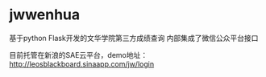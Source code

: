# jwwenhua
基于python Flask开发的文华学院第三方成绩查询
内部集成了微信公众平台接口

目前托管在新浪的SAE云平台，demo地址：http://leosblackboard.sinaapp.com/jw/login
